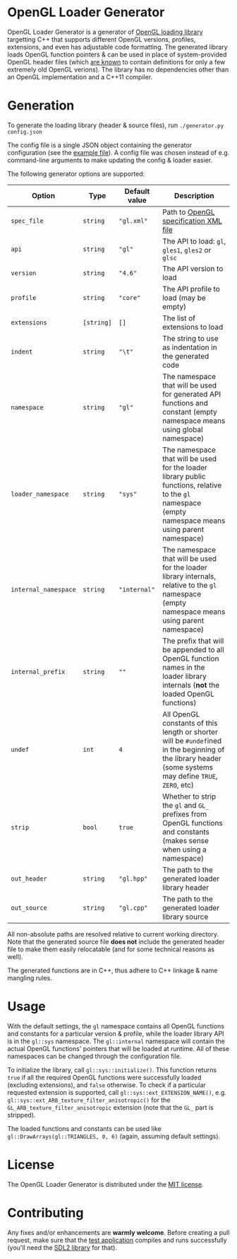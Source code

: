 # OpenGL Loader Generator

OpenGL Loader Generator is a generator of [OpenGL loading library](https://www.khronos.org/opengl/wiki/OpenGL_Loading_Library) targetting C++ that supports different OpenGL versions, profiles, extensions, and even has adjustable code formatting. The generated library loads OpenGL function pointers & can be used in place of system-provided OpenGL header files (which [are known](https://www.khronos.org/opengl/wiki/Load_OpenGL_Functions#Function_Prototypes) to contain definitions for only a few extremely old OpenGL verions). The library has no dependencies other than an OpenGL implementation and a C++11 compiler.

# Generation

To generate the loading library (header & source files), run
`./generator.py config.json` 

The config file is a single JSON object containing the generator configuration (see the [example file](https://github.com/lisyarus/opengl-loader-generator/blob/master/config.json)). A config file was chosen instead of e.g. command-line arguments to make updating the config & loader easier.

The following generator options are supported:

| Option | Type | Default value | Description |
| --- | --- | --- | --- |
| `spec_file` | `string` | `"gl.xml"` | Path to [OpenGL specification XML file](https://github.com/KhronosGroup/OpenGL-Registry/tree/master/xml) |
| `api` | `string` | `"gl"` | The API to load: `gl`, `gles1`, `gles2` or `glsc` |
| `version` | `string` | `"4.6"` | The API version to load |
| `profile` | `string` | `"core"` | The API profile to load (may be empty) |
| `extensions` | `[string]` | `[]` | The list of extensions to load |
| `indent` | `string` | `"\t"` | The string to use as indentation in the generated code |
| `namespace` | `string` | `"gl"` | The namespace that will be used for generated API functions and constant (empty namespace means using global namespace) |
| `loader_namespace` | `string` | `"sys"` | The namespace that will be used for the loader library public functions, relative to the `gl` namespace (empty namespace means using parent namespace) |
| `internal_namespace` | `string` | `"internal"` | The namespace that will be used for the loader library internals, relative to the `gl` namespace (empty namespace means using parent namespace) |
| `internal_prefix` | `string` | `""` | The prefix that will be appended to all OpenGL function names in the loader library internals (**not** the loaded OpenGL functions) |
| `undef` | `int` | `4` | All OpenGL constants of this length or shorter will be `#undef`ined in the beginning of the library header (some systems may define `TRUE`, `ZERO`, etc) |
| `strip` | `bool` | `true` | Whether to strip the `gl` and `GL_` prefixes from OpenGL functions and constants (makes sense when using a namespace) |
| `out_header` | `string` | `"gl.hpp"` | The path to the generated loader library header |
| `out_source` | `string` | `"gl.cpp"` | The path to the generated loader library source |

All non-absolute paths are resolved relative to current working directory.
Note that the generated source file **does not** include the generated header file to make them easily relocatable (and for some technical reasons as well).

The generated functions are in C++, thus adhere to C++ linkage & name mangling rules.

# Usage

With the default settings, the `gl` namespace contains all OpenGL functions and constants for a particular version & profile, while the loader library API is in the `gl::sys` namespace. The `gl::internal` namespace will contain the actual OpenGL functions' pointers that will be loaded at runtime. All of these namespaces can be changed through the configuration file.

To initialize the library, call `gl::sys::initialize()`. This function returns `true` if all the required OpenGL functions were successfully loaded (excluding extensions), and `false` otherwise. To check if a particular requested extension is supported, call `gl::sys::ext_EXTENSION_NAME()`, e.g. `gl::sys::ext_ARB_texture_filter_anisotropic()` for the `GL_ARB_texture_filter_anisotropic` extension (note that the `GL_` part is stripped).

The loaded functions and constants can be used like `gl::DrawArrays(gl::TRIANGLES, 0, 6)` (again, assuming default settings).

# License

The OpenGL Loader Generator is distributed under the [MIT license](https://github.com/lisyarus/opengl-loader-generator/blob/master/LICENSE).

# Contributing

Any fixes and/or enhancements are **warmly welcome**.
Before creating a pull request, make sure that the [test application](https://github.com/lisyarus/opengl-loader-generator/blob/master/test.cpp) compiles and runs successfully (you'll need the [SDL2 library](https://www.libsdl.org/download-2.0.php) for that).